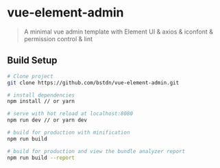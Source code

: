 # vue-element-admin

> A minimal vue admin template with Element UI & axios & iconfont & permission control & lint

## Build Setup

``` bash
# Clone project
git clone https://github.com/bstdn/vue-element-admin.git

# install dependencies
npm install // or yarn

# serve with hot reload at localhost:8080
npm run dev // or yarn dev

# build for production with minification
npm run build

# build for production and view the bundle analyzer report
npm run build --report
```
